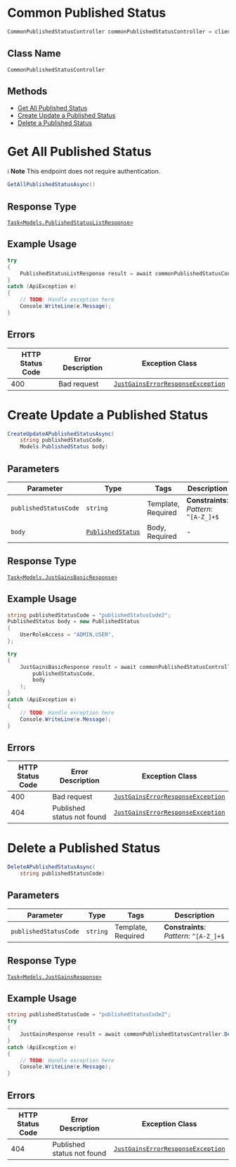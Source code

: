 # Common Published Status

```csharp
CommonPublishedStatusController commonPublishedStatusController = client.CommonPublishedStatusController;
```

## Class Name

`CommonPublishedStatusController`

## Methods

* [Get All Published Status](../../doc/controllers/common-published-status.md#get-all-published-status)
* [Create Update a Published Status](../../doc/controllers/common-published-status.md#create-update-a-published-status)
* [Delete a Published Status](../../doc/controllers/common-published-status.md#delete-a-published-status)


# Get All Published Status

:information_source: **Note** This endpoint does not require authentication.

```csharp
GetAllPublishedStatusAsync()
```

## Response Type

[`Task<Models.PublishedStatusListResponse>`](../../doc/models/published-status-list-response.md)

## Example Usage

```csharp
try
{
    PublishedStatusListResponse result = await commonPublishedStatusController.GetAllPublishedStatusAsync();
}
catch (ApiException e)
{
    // TODO: Handle exception here
    Console.WriteLine(e.Message);
}
```

## Errors

| HTTP Status Code | Error Description | Exception Class |
|  --- | --- | --- |
| 400 | Bad request | [`JustGainsErrorResponseException`](../../doc/models/just-gains-error-response-exception.md) |


# Create Update a Published Status

```csharp
CreateUpdateAPublishedStatusAsync(
    string publishedStatusCode,
    Models.PublishedStatus body)
```

## Parameters

| Parameter | Type | Tags | Description |
|  --- | --- | --- | --- |
| `publishedStatusCode` | `string` | Template, Required | **Constraints**: *Pattern*: `^[A-Z_]+$` |
| `body` | [`PublishedStatus`](../../doc/models/published-status.md) | Body, Required | - |

## Response Type

[`Task<Models.JustGainsBasicResponse>`](../../doc/models/just-gains-basic-response.md)

## Example Usage

```csharp
string publishedStatusCode = "publishedStatusCode2";
PublishedStatus body = new PublishedStatus
{
    UserRoleAccess = "ADMIN,USER",
};

try
{
    JustGainsBasicResponse result = await commonPublishedStatusController.CreateUpdateAPublishedStatusAsync(
        publishedStatusCode,
        body
    );
}
catch (ApiException e)
{
    // TODO: Handle exception here
    Console.WriteLine(e.Message);
}
```

## Errors

| HTTP Status Code | Error Description | Exception Class |
|  --- | --- | --- |
| 400 | Bad request | [`JustGainsErrorResponseException`](../../doc/models/just-gains-error-response-exception.md) |
| 404 | Published status not found | [`JustGainsErrorResponseException`](../../doc/models/just-gains-error-response-exception.md) |


# Delete a Published Status

```csharp
DeleteAPublishedStatusAsync(
    string publishedStatusCode)
```

## Parameters

| Parameter | Type | Tags | Description |
|  --- | --- | --- | --- |
| `publishedStatusCode` | `string` | Template, Required | **Constraints**: *Pattern*: `^[A-Z_]+$` |

## Response Type

[`Task<Models.JustGainsResponse>`](../../doc/models/just-gains-response.md)

## Example Usage

```csharp
string publishedStatusCode = "publishedStatusCode2";
try
{
    JustGainsResponse result = await commonPublishedStatusController.DeleteAPublishedStatusAsync(publishedStatusCode);
}
catch (ApiException e)
{
    // TODO: Handle exception here
    Console.WriteLine(e.Message);
}
```

## Errors

| HTTP Status Code | Error Description | Exception Class |
|  --- | --- | --- |
| 404 | Published status not found | [`JustGainsErrorResponseException`](../../doc/models/just-gains-error-response-exception.md) |

